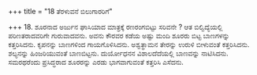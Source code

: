 +++
title = "18 ತೆರಳುವನೆ ಬಿಲುಗಾರರಿಗೆ"

+++
18. ಶೂರನಾದ ಅರ್ಜುನ ಘಾಸಿಯಾದ ಮಾತ್ರಕ್ಕೆ ರಣರಂಗಬಿಟ್ಟು ಸರಿವನೇ ?  ಆತ ಬಿಲ್ವಿದ್ಯೆಯಲ್ಲಿ ಪರಿಣತರಾದವರಿಗೇ ಗುರುವಾದವನು. ಅವನು ಕೌರವರ ಕಡೆಯ ಅಷ್ಟು ಮಂದಿ ಶೂರರು ಬಿಟ್ಟ ಬಾಣಗಳನ್ನು ಕತ್ತರಿಸಿದನು. ಕೃಪನನ್ನು ಬಾಣಗಳಿಂದ ಗಾಯಗೊಳಿಸಿದನು. ಅಶ್ವತ್ಥಾಮನ ತೇರನ್ನು ಉರುಳಿ ಬೀಳುವಂತೆ ಕತ್ತರಿಸಿದನು. ಶಲ್ಯನನ್ನು ಹಿಂಜರಿಯುವಂತೆ ಬಾಣಬಿಟ್ಟನು. ದುರ್ಯೋಧನನ ವಿಶಾಲದೆದೆಯಲ್ಲಿ ಬಾಣವನ್ನು ನಾಟಿಸಿದನು. ಸಮರಥರೆಂದು ಪ್ರಸಿದ್ಧರಾದ ಶೂರರನ್ನು ಎರಡು ಭಾಗವಾಗುವಂತೆ ಕತ್ತರಿಸಿ ಎಸೆದನು.